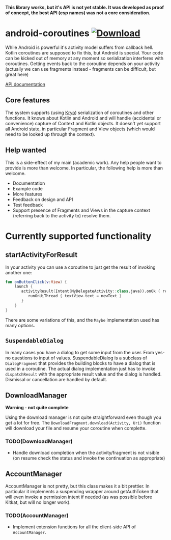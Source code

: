 **This library works, but it's API is not yet stable. It was developed as proof of concept, the best API (esp names) was not a core consideration.**

# android-coroutines [ ![Download](https://api.bintray.com/packages/pdvrieze/maven/android-coroutines/images/download.svg) ](https://bintray.com/pdvrieze/maven/android-coroutines/_latestVersion)
While Android is powerful it's activity model suffers from callback hell. Kotlin coroutines are supposed to fix this, but
Android is special. Your code can be kicked out of memory at any moment so serialization interferes with coroutines. 
Getting events back to the coroutine depends on your activity (actually we can use fragments instead - fragments can
be difficult, but great here)

[API documentation](https://pdvrieze.github.io/android-coroutines/android-coroutines/)

## Core features
The system supports (using [Kryo](https://github.com/EsotericSoftware/kryo)) serialization of 
coroutines and other functions. It knows about Kotlin and Android and will handle (accidental or 
convenience) capture of Context and Kotlin objects. It doesn't yet support all
Android state, in particular Fragment and View objects (which would need to be looked up through the
context).  

## Help wanted
This is a side-effect of my main (academic work). Any help people want to provide is more than
welcome. In particular, the following help is more than welcome.
- Documentation
- Example code
- More features
- Feedback on design and API
- Test feedback
- Support presence of Fragments and Views in the capture context (referring back to the activity to)
  resolve them.

# Currently supported functionality
## startActivityForResult
In your activity you can use a coroutine to just get the result of invoking another one:

```kotlin
fun onButtonClick(v:View) {
    launch {
       activityResult(Intent(MyDelegateActivity::class.java)).onOk { resultIntent ->
          runOnUiThread { textView.text = newText }
       }
    }
}
```

There are some variations of this, and the `Maybe` implementation used has many options.

## `SuspendableDialog`
In many cases you have a dialog to get some input from the user. From yes-no questions to input of values. SuspendableDialog is
a subclass of `DialogFragment` that provides the building blocks to have a dialog that is used in a coroutine. The actual dialog
implementation just has to invoke `dispatchResult` with the appropriate result value and the dialog is handled. Dismissal or
cancellation are handled by default.

## DownloadManager
**Warning - not quite complete**

Using the download manager is not quite straightforward even though you get a lot for free. The `DownloadFragment.download(Activity, Uri)` 
function will download your file and resume your coroutine when complette.

### TODO(DownloadManager)
- Handle download completion when the activity/fragment is not visible (on resume check the status and invoke the continuation
  as appropriate)
  
## AccountManager
AccountManager is not pretty, but this class makes it a bit prettier. In particular it implements a suspending wrapper
around getAuthToken that will even invoke a permission intent if needed (as was possible before Kitkat, but will no longer work).

### TODO(AccountManager)
- Implement extension functions for all the client-side API of `AccountManager`.
